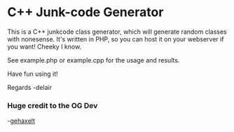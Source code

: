 C++ Junk-code Generator
========================

This is a C++ junkcode class generator, which will generate random classes with nonesense.
It's written in PHP, so you can host it on your webserver if you want!
Cheeky I know.

See example.php or example.cpp for the usage and results.


Have fun using it!

Regards
-delair


### Huge credit to the OG Dev
-[gehaxelt](http://junkcode.gehaxelt.in/)
